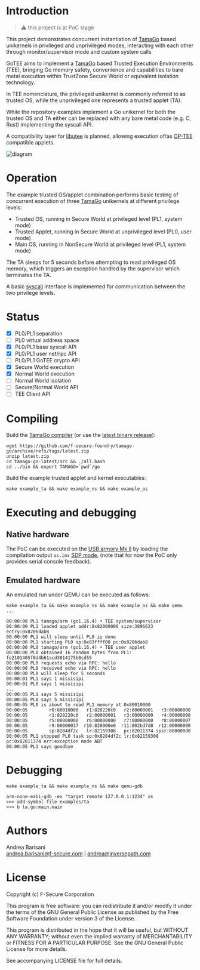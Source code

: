 Introduction
============

> :warning: this project is at PoC stage

This project demonstrates concurrent instantiation of
[TamaGo](https://github.com/f-secure-foundry/tamago) based unikernels in
privileged and unprivileged modes, interacting with each other through
monitor/supervisor mode and custom system calls

GoTEE aims to implement a [TamaGo](https://github.com/f-secure-foundry/tamago)
based Trusted Execution Environments (TEE), bringing Go memory safety,
convenience and capabilities to bare metal execution within TrustZone Secure
World or equivalent isolation technology.

In TEE nomenclature, the privileged unikernel is commonly referred to as
trusted OS, while the unprivileged one represents a trusted applet (TA).

While the repository examples implement a Go unikernel for both the trusted OS
and TA either can be replaced with any bare metal code (e.g.  C, Rust)
implementing the syscall API.

A compatibility layer for
[libutee](https://optee.readthedocs.io/en/latest/architecture/libraries.html#libutee)
is planned, allowing execution of/as [OP-TEE](https://www.op-tee.org/)
compatible applets.

![diagram](https://github.com/f-secure-foundry/GoTEE/wiki/images/diagram.jpg)

Operation
=========

The example trusted OS/applet combination performs basic testing of concurrent
execution of three [TamaGo](https://github.com/f-secure-foundry/tamago)
unikernels at different privilege levels:

 * Trusted OS, running in Secure World at privileged level (PL1, system mode)
 * Trusted Applet, running in Secure World at unprivileged level (PL0, user mode)
 * Main OS, running in NonSecure World at privileged level (PL1, system mode)

The TA sleeps for 5 seconds before attempting to read privileged OS memory,
which triggers an exception handled by the supervisor which terminates the TA.

A basic [syscall](https://github.com/f-secure-foundry/GoTEE/blob/master/syscall/syscall.go)
interface is implemented for communication between the two privilege levels.

Status
======

- [x] PL0/PL1 separation
- [ ] PL0 virtual address space
- [x] PL0/PL1 base syscall API
- [x] PL0/PL1 user net/rpc API
- [ ] PL0/PL1 GoTEE crypto API
- [x] Secure World execution
- [x] Normal World execution
- [ ] Normal World isolation
- [ ] Secure/Normal World API
- [ ] TEE Client API

Compiling
=========

Build the [TamaGo compiler](https://github.com/f-secure-foundry/tamago-go)
(or use the [latest binary release](https://github.com/f-secure-foundry/tamago-go/releases/latest)):

```
wget https://github.com/f-secure-foundry/tamago-go/archive/refs/tags/latest.zip
unzip latest.zip
cd tamago-go-latest/src && ./all.bash
cd ../bin && export TAMAGO=`pwd`/go
```

Build the example trusted applet and kernel executables:

```
make example_ta && make example_ns && make example_os
```

Executing and debugging
=======================

Native hardware
---------------

The PoC can be executed on the [USB armory Mk II](https://github.com/f-secure-foundry/usbarmory/wiki)
by loading the compilation output `os.imx` [SDP mode](https://github.com/f-secure-foundry/usbarmory/wiki/Boot-Modes-(Mk-II)#serial-download-protocol-sdp),
(note that for now the PoC only provides serial console feedback).

Emulated hardware
-----------------

An emulated run under QEMU can be executed as follows:

```
make example_ta && make example_ns && make example_os && make qemu
...

00:00:00 PL1 tamago/arm (go1.16.4) • TEE system/supervisor
00:00:00 PL1 loaded applet addr:0x82000000 size:3896623 entry:0x8206dab8
00:00:00 PL1 will sleep until PL0 is done
00:00:00 PL1 starting PL0 sp:0x83ffff00 pc:0x8206dab8
00:00:00 PL0 tamago/arm (go1.16.4) • TEE user applet
00:00:00 PL0 obtained 16 random bytes from PL1: fe2101405f0d4b61acd3814175b8cd55
00:00:00 PL0 requests echo via RPC: hello
00:00:00 PL0 received echo via RPC: hello
00:00:00 PL0 will sleep for 5 seconds
00:00:01 PL1 says 1 missisipi
00:00:01 PL0 says 1 missisipi
...
00:00:05 PL1 says 5 missisipi
00:00:05 PL0 says 5 missisipi
00:00:05 PL0 is about to read PL1 memory at 0x80010000
00:00:05        r0:80010000   r1:828220c0   r2:00000001   r3:00000000
00:00:05        r1:828220c0   r2:00000001   r3:00000000   r4:00000000
00:00:05        r5:00000000   r6:00000000   r7:00000000   r8:00000007
00:00:05        r9:00000037  r10:828000e0  r11:802bd7d8  r12:00000000
00:00:05        sp:8284df2c   lr:82159308   pc:82011374 spsr:600000d0
00:00:05 PL1 stopped PL0 task sp:0x8284df2c lr:0x82159308 pc:0x82011374 err:exception mode ABT
00:00:05 PL1 says goodbye
```

Debugging
=========

```
make example_ta && make example_ns && make qemu-gdb
```

```
arm-none-eabi-gdb -ex "target remote 127.0.0.1:1234" os
>>> add-symbol-file examples/ta
>>> b ta.go:main.main
```

Authors
=======

Andrea Barisani  
andrea.barisani@f-secure.com | andrea@inversepath.com  

License
=======

Copyright (c) F-Secure Corporation

This program is free software: you can redistribute it and/or modify it under
the terms of the GNU General Public License as published by the Free Software
Foundation under version 3 of the License.

This program is distributed in the hope that it will be useful, but WITHOUT ANY
WARRANTY; without even the implied warranty of MERCHANTABILITY or FITNESS FOR A
PARTICULAR PURPOSE. See the GNU General Public License for more details.

See accompanying LICENSE file for full details.
